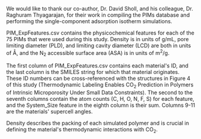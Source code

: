 We would like to thank our co-author, Dr. David Sholl, and his colleague, Dr. Raghuram Thyagarajan, for their work in compiling the PIMs database and performing the single-component adsorption isotherm simulations. 

PIM_ExpFeatures.csv contains the physicochemical features for each of the 75 PIMs that were used during this study. Density is in units of g/mL, pore limiting diameter (PLD), and limiting cavity diameter (LCD) are both in units of Å, and the N<sub>2</sub> accessible surface area (ASA) is in units of m<sup>2</sup>/g.

The first column of PIM_ExpFeatures.csv contains each material's ID, and the last column is the SMILES string for which that material originates. These ID numbers can be cross-referenced with the structures in Figure 4 of this study (Thermodynamic Labeling Enables CO<sub>2</sub> Prediction in Polymers of Intrinsic Microporosity Under Small Data Constraints). The second to the seventh columns contain the atom counts (C, H, O, N, F, S) for each feature, and the System_Size feature in the eighth column is their sum. Columns 9-11 are the materials' supercell angles. 

Density describes the packing of each simulated polymer and is crucial in defining the material's thermodynamic interactions with CO<sub>2</sub>.  


